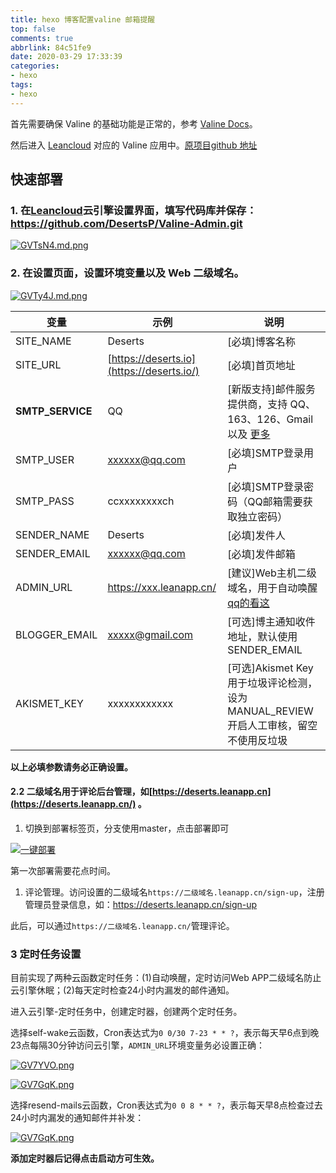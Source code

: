 ```yaml
---
title: hexo 博客配置valine 邮箱提醒
top: false
comments: true
abbrlink: 84c51fe9
date: 2020-03-29 17:33:39
categories:
- hexo
tags:
- hexo
---
```


首先需要确保 Valine 的基础功能是正常的，参考 [Valine Docs](https://valine.js.org/)。

然后进入 [Leancloud](https://leancloud.cn/dashboard/applist.html#/apps) 对应的 Valine 应用中。[原项目github 地址](https://github.com/DesertsP/Valine-Admin)

<!-- more -->

## 快速部署

### 1.	在[Leancloud](https://leancloud.cn/dashboard/#/apps)云引擎设置界面，填写代码库并保存：https://github.com/DesertsP/Valine-Admin.git

[![GVTsN4.md.png](https://s1.ax1x.com/2020/03/29/GVTsN4.md.png)](https://imgchr.com/i/GVTsN4)

### 2.	在设置页面，设置环境变量以及 Web 二级域名。

[![GVTy4J.md.png](https://s1.ax1x.com/2020/03/29/GVTy4J.md.png)](https://imgchr.com/i/GVTy4J)

| 变量             | 示例                                      | 说明                                                         |
| ---------------- | ----------------------------------------- | ------------------------------------------------------------ |
| SITE_NAME        | Deserts                                   | [必填]博客名称                                               |
| SITE_URL         | [https://deserts.io](https://deserts.io/) | [必填]首页地址                                               |
| **SMTP_SERVICE** | QQ                                        | [新版支持]邮件服务提供商，支持 QQ、163、126、Gmail 以及 [更多](https://nodemailer.com/smtp/well-known/#supported-services) |
| SMTP_USER        | [xxxxxx@qq.com](mailto:xxxxxx@qq.com)     | [必填]SMTP登录用户                                           |
| SMTP_PASS        | ccxxxxxxxxch                              | [必填]SMTP登录密码（QQ邮箱需要获取独立密码）                 |
| SENDER_NAME      | Deserts                                   | [必填]发件人                                                 |
| SENDER_EMAIL     | [xxxxxx@qq.com](mailto:xxxxxx@qq.com)     | [必填]发件邮箱                                               |
| ADMIN_URL        | https://xxx.leanapp.cn/                   | [建议]Web主机二级域名，用于自动唤醒    [qq的看这](https://service.mail.qq.com/cgi-bin/help?subtype=1&&no=1001256&&id=28) |
| BLOGGER_EMAIL    | [xxxxx@gmail.com](mailto:xxxxx@gmail.com) | [可选]博主通知收件地址，默认使用SENDER_EMAIL                 |
| AKISMET_KEY      | xxxxxxxxxxxx                              | [可选]Akismet Key 用于垃圾评论检测，设为MANUAL_REVIEW开启人工审核，留空不使用反垃圾 |

**以上必填参数请务必正确设置。**

#### 2.2  二级域名用于评论后台管理，如[https://deserts.leanapp.cn](https://deserts.leanapp.cn/) 。

1. 切换到部署标签页，分支使用master，点击部署即可

[![一键部署](https://camo.githubusercontent.com/fa5f1d143d0e7657f75e8653627fb76c712fcb72/68747470733a2f2f636c6f75642e70616e6a756e77656e2e636f6d2f323031382f30392f70696e672d6d752d6b7561692d7a68616f2d323031382d30392d31352d7869612d77752d31322d35362d35302e706e67)](https://camo.githubusercontent.com/fa5f1d143d0e7657f75e8653627fb76c712fcb72/68747470733a2f2f636c6f75642e70616e6a756e77656e2e636f6d2f323031382f30392f70696e672d6d752d6b7561692d7a68616f2d323031382d30392d31352d7869612d77752d31322d35362d35302e706e67)

第一次部署需要花点时间。

1. 评论管理。访问设置的二级域名`https://二级域名.leanapp.cn/sign-up`，注册管理员登录信息，如：https://deserts.leanapp.cn/sign-up 

此后，可以通过`https://二级域名.leanapp.cn/`管理评论。

### 3	定时任务设置

目前实现了两种云函数定时任务：(1)自动唤醒，定时访问Web APP二级域名防止云引擎休眠；(2)每天定时检查24小时内漏发的邮件通知。

进入云引擎-定时任务中，创建定时器，创建两个定时任务。

选择self-wake云函数，Cron表达式为`0 0/30 7-23 * * ?`，表示每天早6点到晚23点每隔30分钟访问云引擎，`ADMIN_URL`环境变量务必设置正确：

[![GV7YVO.png](https://s1.ax1x.com/2020/03/29/GV7YVO.png)](https://imgchr.com/i/GV7YVO)

[![GV7GqK.png](https://s1.ax1x.com/2020/03/29/GV7GqK.png)](https://imgchr.com/i/GV7GqK)

选择resend-mails云函数，Cron表达式为`0 0 8 * * ?`，表示每天早8点检查过去24小时内漏发的通知邮件并补发：

[![GV7GqK.png](https://s1.ax1x.com/2020/03/29/GV7GqK.png)](https://imgchr.com/i/GV7GqK)

**添加定时器后记得点击启动方可生效。**